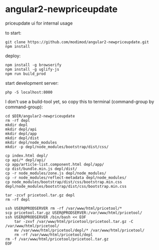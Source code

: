 # angular2-newpriceupdate
priceupdate ui for internal usage

to start:

    git clone https://github.com/modimod/angular2-newpriceupdate.git
    npm install


deploy:

    npm install -g browserify
    npm install -g uglify-js
    npm run build_prod


start development server:

    php -S localhost:8000


I don't use a build-tool yet, so copy this to terminal (command-group by command-group):

    cd $DIR/angular2-newpriceupdate
    rm -rf depl
    mkdir depl
    mkdir depl/api
    mkdir depl/app
    mkdir depl/dist
    mkdir depl/node_modules
    mkdir -p depl/node_modules/bootstrap/dist/css/

    cp index.html depl/
    cp api/* depl/api/
    cp app/article-list.component.html depl/app/
    cp dist/bundle.min.js depl/dist/
    cp -r node_modules/zone.js depl/node_modules/
    cp -r node_modules/reflect-metadata depl/node_modules/
    cp node_modules/bootstrap/dist/css/bootstrap.min.css depl/node_modules/bootstrap/dist/css/bootstrap.min.css

    tar -zcvf pricetool.tar.gz depl
    rm -rf depl

    ssh USER@PRODSERVER rm -rf /var/www/html/pricetool/*
    scp pricetool.tar.gz USER@PRODSERVER:/var/www/html/pricetool/
    ssh USER@PRODSERVER /bin/bash << EOF
        tar -zxvf /var/www/html/pricetool/pricetool.tar.gz -C /var/www/html/pricetool/
        mv /var/www/html/pricetool/depl/* /var/www/html/pricetool/
        rm -rf /var/www/html/pricetool/depl
    rm -f /var/www/html/pricetool/pricetool.tar.gz
    EOF

